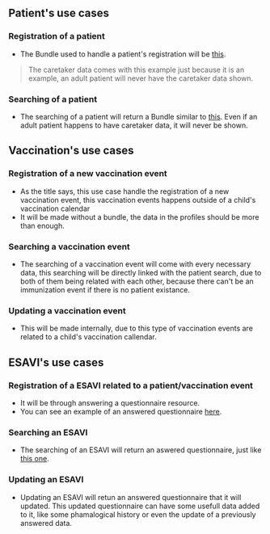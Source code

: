 ## Patient's use cases 

### Registration of a patient
* The Bundle used to handle a patient's registration will be [this](Bundle-ExampleBundlePatient.html).
> The caretaker data comes with this example just because it is an example, an adult patient will never have the caretaker data shown.

### Searching of a patient
* The searching of a patient will return a Bundle similar to [this](Bundle-ExampleBundlePatient.html). Even if an adult patient happens to have caretaker data, it will never be shown. 

## Vaccination's use cases

### Registration of a new vaccination event
* As the title says, this use case handle the registration of a new vaccination event, this vaccination events happens outside of a child's vaccination calendar
* It will be made without a bundle, the data in the profiles should be more than enough. 

### Searching a vaccination event
* The searching of a vaccination event will come with every necessary data, this searching will be directly linked with the patient search, due to both of them being related with each other, because there can't be an immunization event if there is no patient existance. 

### Updating a vaccination event
* This will be made internally, due to this type of vaccination events are related to a child's vaccination callendar.

## ESAVI's use cases

### Registration of a ESAVI related to a patient/vaccination event

* It will be through answering a questionnaire resource.
* You can see an example of an answered questionnaire [here](QuestionnaireResponse-ExampleESAVIQuestionnaireResponse.html). 

### Searching an ESAVI 
* The searching of an ESAVI will return an aswered questionnaire, just like [this one](QuestionnaireResponse-ExampleESAVIQuestionnaireResponse.html). 

### Updating an ESAVI
* Updating an ESAVI will retun an answered questionnaire that it will updated. This updated questionnaire can have some usefull data added to it, like some phamalogical history or even the update of a previously answered data. 